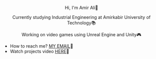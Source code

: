 <p align="center">
Hi, I'm Amir Ali🙂
</p> 
<p align="center">
Currently studying Industrial Engineering at Amirkabir University of Technology📚
</p>
<p align="center">
Working on video games using Unreal Engine and Unity🎮
</p>




- How to reach me? [MY EMAIL](amirali1051080@gmail.com)📧
- Watch projects video [HERE](https://www.youtube.com/@AmirAli-bh7fi)🎥
 


<!---
lordipio/lordipio is a ✨ special ✨ repository because its `README.md` (this file) appears on your GitHub profile.
You can click the Preview link to take a look at your changes.
--->
